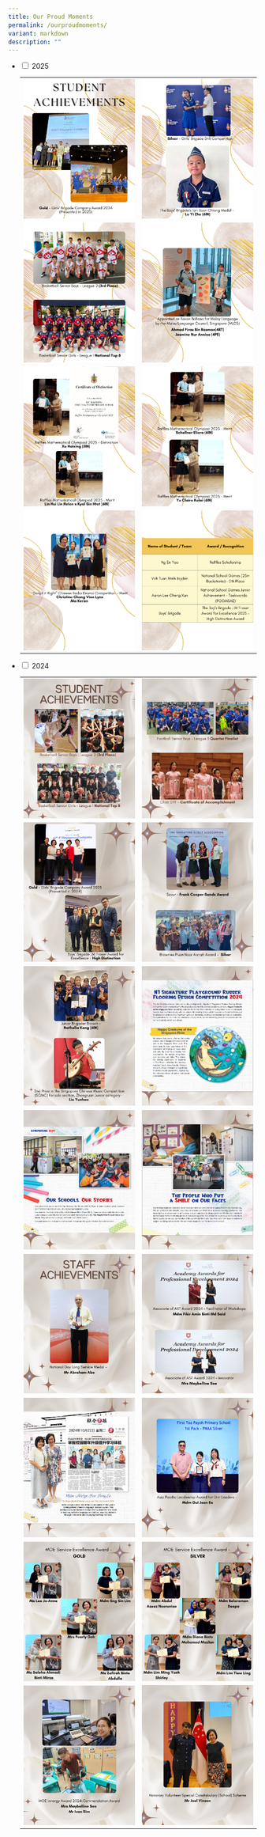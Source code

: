 ```yaml
---
title: Our Proud Moments
permalink: /ourproudmoments/
variant: markdown
description: ""
---
```

<ul class="jekyllcodex_accordion">  
  
<li><input type="checkbox" id="accordion1">  
<label for="accordion1">2025</label><div>  
<p><table>
    <tbody><tr>
    <td><img src="/images/Achievements/2025/1.png" style="width:100%"></td>
    <td><img src="/images/Achievements/2025/2.png" style="width:100%"></td>
  </tr>
    <tr>
    <td><img src="/images/Achievements/2025/3.png" style="width:100%"></td>
    <td><img src="/images/Achievements/2025/4.png" style="width:100%"></td>
  </tr>
	    <tr>
    <td><img src="/images/Achievements/2025/5.png" style="width:100%"></td>
    <td><img src="/images/Achievements/2025/6.png" style="width:100%"></td>
  </tr>
    <tr>  
    <td><img src="/images/Achievements/2025/2025_Achievements_7_2.png" style="width:100%"></td>
			<td><img src="/images/Achievements/2025/2025_Achievements_8.png" style="width:100%"></td>
  </tr>
  
</tbody></table>
</p>
</div></li>  
  
<li><input type="checkbox" id="accordion2">  
<label for="accordion2">2024</label><div>  
<p><table>
    <tbody><tr>
    <td><img src="/images/Achievements/2024/1.png" style="width:100%"></td>
    <td><img src="/images/Achievements/2024/2.png" style="width:100%"></td>
  </tr>
    <tr>
    <td><img src="/images/Achievements/2024/3.png" style="width:100%"></td>
    <td><img src="/images/Achievements/2024/4.png" style="width:100%"></td>
  </tr>
	    <tr>
    <td><img src="/images/Achievements/2024/5_.png" style="width:100%"></td>
    <td><img src="/images/Achievements/2024/8.png" style="width:100%"></td>
  </tr>
    <tr>
    <td><img src="/images/Achievements/2024/6.png" style="width:100%"></td>
    <td><img src="/images/Achievements/2024/7.png" style="width:100%"></td>
  </tr>
    <tr>
    <td><img src="/images/Achievements/2024/9.png" style="width:100%"></td>
    <td><img src="/images/Achievements/2024/10.png" style="width:100%"></td>
  </tr>
    <tr>
    <td><img src="/images/Achievements/2024/11.png" style="width:100%"></td>
    <td><img src="/images/Achievements/2024/12.png" style="width:100%"></td>
  </tr>
    <tr>
    <td><img src="/images/Achievements/2024/13.png" style="width:100%"></td>
    <td><img src="/images/Achievements/2024/14.png" style="width:100%"></td>
  </tr>
    <tr>
    <td><img src="/images/Achievements/2024/15.png" style="width:100%"></td>
    <td><img src="/images/Achievements/2024/16.png" style="width:100%"></td>
  </tr>
</tbody></table>
</p>
</div></li> </ul>